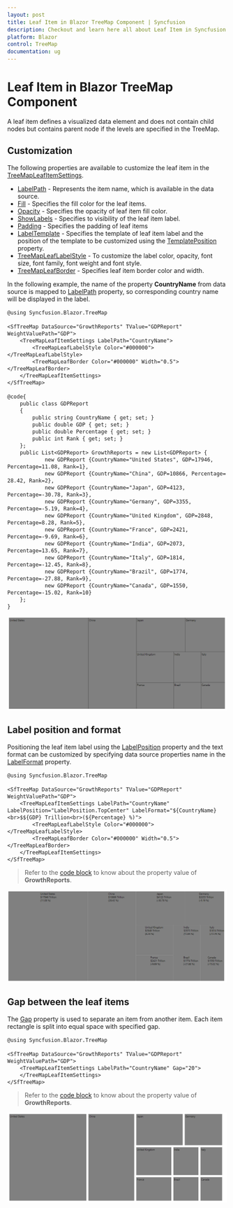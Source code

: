 ```yaml
---
layout: post
title: Leaf Item in Blazor TreeMap Component | Syncfusion
description: Checkout and learn here all about Leaf Item in Syncfusion Blazor TreeMap component and much more details.
platform: Blazor
control: TreeMap
documentation: ug
---
```


# Leaf Item in Blazor TreeMap Component

A leaf item defines a visualized data element and does not contain child nodes but contains parent node if the levels are specified in the TreeMap.

## Customization

The following properties are available to customize the leaf item in the [TreeMapLeafItemSettings](https://help.syncfusion.com/cr/aspnetcore-blazor/Syncfusion.Blazor.TreeMap.TreeMapLeafItemSettings.html).
* [LabelPath](https://help.syncfusion.com/cr/blazor/Syncfusion.Blazor.TreeMap.TreeMapLeafItemSettings.html) - Represents the item name, which is available in the data source.
* [Fill](https://help.syncfusion.com/cr/blazor/Syncfusion.Blazor.TreeMap.TreeMapLeafItemSettings.html) - Specifies the fill color for the leaf items.
* [Opacity](https://help.syncfusion.com/cr/blazor/Syncfusion.Blazor.TreeMap.TreeMapLeafItemSettings.html) - Specifies the opacity of leaf item fill color.
* [ShowLabels](https://help.syncfusion.com/cr/blazor/Syncfusion.Blazor.TreeMap.TreeMapLeafItemSettings.html#Syncfusion_Blazor_TreeMap_TreeMapLeafItemSettings_ShowLabels) - Specifies to visibility of the leaf item label.
* [Padding](https://help.syncfusion.com/cr/blazor/Syncfusion.Blazor.TreeMap.TreeMapLeafItemSettings.html) - Specifies the padding of leaf items
* [LabelTemplate](https://help.syncfusion.com/cr/blazor/Syncfusion.Blazor.TreeMap.TreeMapLeafItemSettings.html#Syncfusion_Blazor_TreeMap_TreeMapLeafItemSettings_LabelTemplate) - Specifies the template of leaf item label and the position of the template to be customized using the [TemplatePosition](https://help.syncfusion.com/cr/blazor/Syncfusion.Blazor.TreeMap.TreeMapLeafItemSettings.html#Syncfusion_Blazor_TreeMap_TreeMapLeafItemSettings_TemplatePosition) property.
* [TreeMapLeafLabelStyle](https://help.syncfusion.com/cr/aspnetcore-blazor/Syncfusion.Blazor.TreeMap.TreeMapLeafLabelStyle.html) - To customize the label color, opacity, font size, font family, font weight and font style.
* [TreeMapLeafBorder](https://help.syncfusion.com/cr/aspnetcore-blazor/Syncfusion.Blazor.TreeMap.TreeMapLeafBorder.html) - Specifies leaf item border color and width.

In the following example, the name of the property **CountryName** from data source is mapped to [LabelPath](https://help.syncfusion.com/cr/blazor/Syncfusion.Blazor.TreeMap.TreeMapLeafItemSettings.html) property, so corresponding country name will be displayed in the label.

```cshtml
@using Syncfusion.Blazor.TreeMap

<SfTreeMap DataSource="GrowthReports" TValue="GDPReport" WeightValuePath="GDP">
    <TreeMapLeafItemSettings LabelPath="CountryName">
        <TreeMapLeafLabelStyle Color="#000000"></TreeMapLeafLabelStyle>
        <TreeMapLeafBorder Color="#000000" Width="0.5"></TreeMapLeafBorder>
    </TreeMapLeafItemSettings>
</SfTreeMap>

@code{
    public class GDPReport
    {
        public string CountryName { get; set; }
        public double GDP { get; set; }
        public double Percentage { get; set; }
        public int Rank { get; set; }
    };
    public List<GDPReport> GrowthReports = new List<GDPReport> {
            new GDPReport {CountryName="United States", GDP=17946, Percentage=11.08, Rank=1},
            new GDPReport {CountryName="China", GDP=10866, Percentage= 28.42, Rank=2},
            new GDPReport {CountryName="Japan", GDP=4123, Percentage=-30.78, Rank=3},
            new GDPReport {CountryName="Germany", GDP=3355, Percentage=-5.19, Rank=4},
            new GDPReport {CountryName="United Kingdom", GDP=2848, Percentage=8.28, Rank=5},
            new GDPReport {CountryName="France", GDP=2421, Percentage=-9.69, Rank=6},
            new GDPReport {CountryName="India", GDP=2073, Percentage=13.65, Rank=7},
            new GDPReport {CountryName="Italy", GDP=1814, Percentage=-12.45, Rank=8},
            new GDPReport {CountryName="Brazil", GDP=1774, Percentage=-27.88, Rank=9},
            new GDPReport {CountryName="Canada", GDP=1550, Percentage=-15.02, Rank=10}
    };
}
```

![TreeMap with leaf item](images/LeafItem/LeafLabel.png)

## Label position and format

Positioning the leaf item label using the [LabelPosition](https://help.syncfusion.com/cr/aspnetcore-blazor/Syncfusion.Blazor.TreeMap.LabelPosition.html) property and the text format can be customized by specifying data source properties name in the [LabelFormat](https://help.syncfusion.com/cr/blazor/Syncfusion.Blazor.TreeMap.TreeMapLeafItemSettings.html#Syncfusion_Blazor_TreeMap_TreeMapLeafItemSettings_LabelFormat) property.

```cshtml
@using Syncfusion.Blazor.TreeMap

<SfTreeMap DataSource="GrowthReports" TValue="GDPReport" WeightValuePath="GDP">
    <TreeMapLeafItemSettings LabelPath="CountryName" LabelPosition="LabelPosition.TopCenter" LabelFormat="${CountryName}<br>$${GDP} Trillion<br>(${Percentage} %)">
        <TreeMapLeafLabelStyle Color="#000000"></TreeMapLeafLabelStyle>
        <TreeMapLeafBorder Color="#000000" Width="0.5"></TreeMapLeafBorder>
    </TreeMapLeafItemSettings>
</SfTreeMap>
```

> Refer to the [code block](#customization) to know about the property value of **GrowthReports**.

![TreeMap with label position and format](images/LeafItem/LabelFormat.png)

## Gap between the leaf items

The [Gap](https://help.syncfusion.com/cr/blazor/Syncfusion.Blazor.TreeMap.TreeMapLeafItemSettings.html#Syncfusion_Blazor_TreeMap_TreeMapLeafItemSettings_Gap) property is used to separate an item from another item. Each item rectangle is split into equal space with specified gap.

```cshtml
@using Syncfusion.Blazor.TreeMap

<SfTreeMap DataSource="GrowthReports" TValue="GDPReport" WeightValuePath="GDP">
    <TreeMapLeafItemSettings LabelPath="CountryName" Gap="20">
    </TreeMapLeafItemSettings>
</SfTreeMap>
```

> Refer to the [code block](#customization) to know about the property value of **GrowthReports**.

![Gap in TreeMap item](images/LeafItem/itemgap.png)